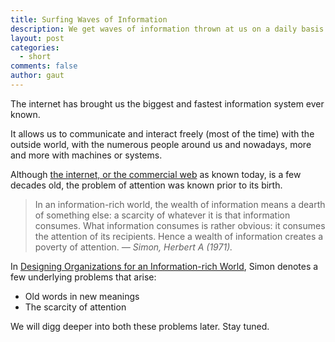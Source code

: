 ```yaml
---
title: Surfing Waves of Information
description: We get waves of information thrown at us on a daily basis. information, attention
layout: post
categories: 
  - short
comments: false
author: gaut
---
```

The internet has brought us the biggest and fastest information system ever known.

It allows us to communicate and interact freely (most of the time) with the outside world, with the numerous people around us and nowadays, more and more with machines or systems.

Although [the internet, or the commercial web](/internet-commercial-web) as known today, is a few decades old, the problem of attention was known prior to its birth.

><span class="spoiler"> In an information-rich world, the wealth of information means a dearth of something else: a scarcity of whatever it is that information consumes. What information consumes is rather obvious: it consumes the attention of its recipients. Hence a wealth of information creates a poverty of attention. <cite>— Simon, Herbert A (1971). </cite> </span>

In [Designing Organizations for an Information-rich World](https://web.archive.org/web/20201006235931/https://digitalcollections.library.cmu.edu/awweb/awarchive?type=file&item=33748), Simon denotes a few underlying problems that arise:

- Old words in new meanings
- The scarcity of attention

We will digg deeper into both these problems later. Stay tuned.